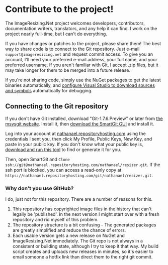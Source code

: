 
# Contribute to the project!

The ImageResizing.Net project welcomes developers, contributors, documentation writers, translators, and any help it can find. I work on the project nearly full-time, but I can't do everything.

If you have changes or patches to the project, please share them! The best way to share code is to connect to the Git repository. Just e-mail `support@imageresizing.net` and request commit access. To give you an account, I'll need your preferred e-mail address, your full name, and your preferred username. If you aren't familiar with Git, I accept .zip files, but it may take longer for them to be merged into a future release.

If you're not sharing code, simply use the NuGet packages to get the latest binaries automatically, and [configure Visual Studio to download sources and symbols](http://www.symbolsource.org/Public/Home/VisualStudio) automatically for debugging.



## Connecting to the Git repository

If you don't have Git installed, download "Git-1.7.6.Preview" or later from [the msysgit website](http://code.google.com/p/msysgit/downloads/list). Install it, then [download the SmartGit GUI](http://www.shareit.com/affiliate.html?affiliateid=200142144&publisherid=200020344&target=http%3A%2F%2Fwww.syntevo.com%2Fsmartgit%2Findex.html) and install it.

Log into your account at [nathanael.repositoryhosting.com](http://nathanael.repositoryhosting.com) using the credentials I sent you, then click My Profile, Public Keys, New Key, and paste in your public key. If you don't know what your public key is, [download and run this tool](http://windowsgit.com/keytool) to find or generate it for you.

Then, open SmartGit and `Clone` `ssh://git@nathanael.repositoryhosting.com/nathanael/resizer.git`. If the ssh port is blocked, you can access a read-only copy at `https://nathanael.repositoryhosting.com/git/nathanael/resizer.git`.


### Why don't you use GitHub?

I do, just not for this repository. There are a number of reasons for this.

1. This repository has copyrighted image files in the history that can't legally be 'published'. In the next version I might start over with a fresh repository and rid myself of this problem.
2. The repository structure is a bit confusing - The generated packages are greatly simplified and reduce the chance of errors.
3. Each usable version gets a new release on NuGet and ImageResizing.Net immediately. The Git repo is not always in a consistent or building state, although I try to keep it that way. My build script creates and uploads new releases in minutes, so it's easier to email someone a hotfix link than direct them to the right git commit.


